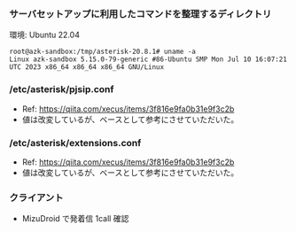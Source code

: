### サーバセットアップに利用したコマンドを整理するディレクトリ

環境: Ubuntu 22.04

```
root@azk-sandbox:/tmp/asterisk-20.8.1# uname -a
Linux azk-sandbox 5.15.0-79-generic #86-Ubuntu SMP Mon Jul 10 16:07:21 UTC 2023 x86_64 x86_64 x86_64 GNU/Linux
```

### /etc/asterisk/pjsip.conf
- Ref: https://qiita.com/xecus/items/3f816e9fa0b31e9f3c2b
- 値は改変しているが、ベースとして参考にさせていただいた。

### /etc/asterisk/extensions.conf
- Ref: https://qiita.com/xecus/items/3f816e9fa0b31e9f3c2b
- 値は改変しているが、ベースとして参考にさせていただいた。


### クライアント
- MizuDroid で発着信 1call 確認
